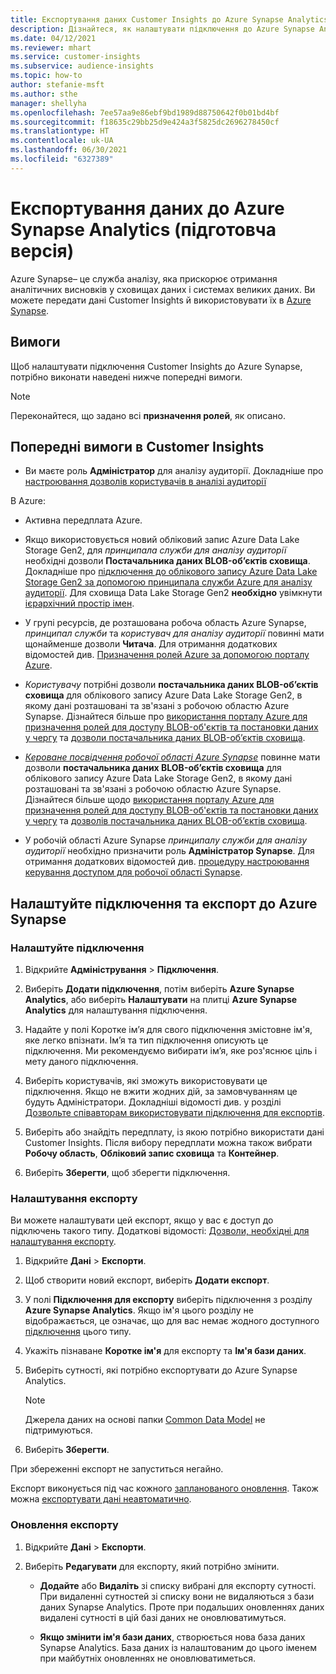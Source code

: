 ```yaml
---
title: Експортування даних Customer Insights до Azure Synapse Analytics
description: Дізнайтеся, як налаштувати підключення до Azure Synapse Analytics.
ms.date: 04/12/2021
ms.reviewer: mhart
ms.service: customer-insights
ms.subservice: audience-insights
ms.topic: how-to
author: stefanie-msft
ms.author: sthe
manager: shellyha
ms.openlocfilehash: 7ee57aa9e86ebf9bd1989d88750642f0b01bd4bf
ms.sourcegitcommit: f18635c29bb25d9e424a3f5825dc2696278450cf
ms.translationtype: HT
ms.contentlocale: uk-UA
ms.lasthandoff: 06/30/2021
ms.locfileid: "6327389"
---
```

# <a name="export-data-to-azure-synapse-analytics-preview"></a>Експортування даних до Azure Synapse Analytics (підготовча версія)

Azure Synapse– це служба аналізу, яка прискорює отримання аналітичних висновків у сховищах даних і системах великих даних. Ви можете передати дані Customer Insights й використовувати їх в [Azure Synapse](/azure/synapse-analytics/overview-what-is).

## <a name="prerequisites"></a>Вимоги

Щоб налаштувати підключення Customer Insights до Azure Synapse, потрібно виконати наведені нижче попередні вимоги.

> [!NOTE]
> Переконайтеся, що задано всі **призначення ролей**, як описано.  

## <a name="prerequisites-in-customer-insights"></a>Попередні вимоги в Customer Insights

* Ви маєте роль **Адміністратор** для аналізу аудиторії. Докладніше про [настроювання дозволів користувачів в аналізі аудиторії](permissions.md#assign-roles-and-permissions)

В Azure: 

- Активна передплата Azure.

- Якщо використовується новий обліковий запис Azure Data Lake Storage Gen2, для *принципала служби для аналізу аудиторії* необхідні дозволи **Постачальника даних BLOB-об’єктів сховища**. Докладніше про [підключення до облікового запису Azure Data Lake Storage Gen2 за допомогою принципала служби Azure для аналізу аудиторії](connect-service-principal.md). Для сховища Data Lake Storage Gen2 **необхідно** увімкнути [ієрархічний простір імен](/azure/storage/blobs/data-lake-storage-namespace).

- У групі ресурсів, де розташована робоча область Azure Synapse, *принципал служби* та *користувач для аналізу аудиторії* повинні мати щонайменше дозволи **Читача**. Для отримання додаткових відомостей див. [Призначення ролей Azure за допомогою порталу Azure](/azure/role-based-access-control/role-assignments-portal).

- *Користувачу* потрібні дозволи **постачальника даних BLOB-об’єктів сховища** для облікового запису Azure Data Lake Storage Gen2, в якому дані розташовані та зв'язані з робочою областю Azure Synapse. Дізнайтеся більше про [використання порталу Azure для призначення ролей для доступу BLOB-об'єктів та постановки даних у чергу](/azure/storage/common/storage-auth-aad-rbac-portal) та [дозволи постачальника даних BLOB-об’єктів сховища](/azure/role-based-access-control/built-in-roles#storage-blob-data-contributor).

- *[Кероване посвідчення робочої області Azure Synapse](/azure/synapse-analytics/security/synapse-workspace-managed-identity)* повинне мати дозволи **постачальника даних BLOB-об’єктів сховища** для облікового запису Azure Data Lake Storage Gen2, в якому дані розташовані та зв'язані з робочою областю Azure Synapse. Дізнайтеся більше щодо [використання порталу Azure для призначення ролей для доступу BLOB-об'єктів та постановки даних у чергу](/azure/storage/common/storage-auth-aad-rbac-portal) та [дозволів постачальника даних BLOB-об’єктів сховища](/azure/role-based-access-control/built-in-roles#storage-blob-data-contributor).

- У робочій області Azure Synapse *принципалу служби для аналізу аудиторії* необхідно призначити роль **Адміністратор Synapse**. Для отримання додаткових відомостей див. [процедуру настроювання керування доступом для робочої області Synapse](/azure/synapse-analytics/security/how-to-set-up-access-control).

## <a name="set-up-the-connection-and-export-to-azure-synapse"></a>Налаштуйте підключення та експорт до Azure Synapse

### <a name="configure-a-connection"></a>Налаштуйте підключення

1. Відкрийте **Адміністрування** > **Підключення**.

1. Виберіть **Додати підключення**, потім виберіть **Azure Synapse Analytics**, або виберіть **Налаштувати** на плитці **Azure Synapse Analytics** для налаштування підключення.

1. Надайте у полі Коротке ім’я для свого підключення змістовне ім'я, яке легко впізнати. Ім’я та тип підключення описують це підключення. Ми рекомендуємо вибирати ім’я, яке роз'яснює ціль і мету даного підключення.

1. Виберіть користувачів, які зможуть використовувати це підключення. Якщо не вжити жодних дій, за замовчуванням це будуть Адміністратори. Докладніші відомості див. у розділі [Дозвольте співавторам використовувати підключення для експортів](connections.md#allow-contributors-to-use-a-connection-for-exports).

1. Виберіть або знайдіть передплату, із якою потрібно використати дані Customer Insights. Після вибору передплати можна також вибрати **Робочу область**, **Обліковий запис сховища** та **Контейнер**.

1. Виберіть **Зберегти**, щоб зберегти підключення.

### <a name="configure-an-export"></a>Налаштування експорту

Ви можете налаштувати цей експорт, якщо у вас є доступ до підключень такого типу. Додаткові відомості: [Дозволи, необхідні для налаштування експорту](export-destinations.md#set-up-a-new-export).

1. Відкрийте **Дані** > **Експорти**.

1. Щоб створити новий експорт, виберіть **Додати експорт**.

1. У полі **Підключення для експорту** виберіть підключення з розділу **Azure Synapse Analytics**. Якщо ім'я цього розділу не відображається, це означає, що для вас немає жодного доступного [підключення](connections.md) цього типу.

1. Укажіть пізнаване **Коротке ім'я** для експорту та **Ім'я бази даних**.

1. Виберіть сутності, які потрібно експортувати до Azure Synapse Analytics.
   > [!NOTE]
   > Джерела даних на основі папки [Common Data Model](connect-common-data-model.md) не підтримуються.

2. Виберіть **Зберегти**.

При збереженні експорт не запуститься негайно.

Експорт виконується під час кожного [запланованого оновлення](system.md#schedule-tab). Також можна [експортувати дані неавтоматично](export-destinations.md#run-exports-on-demand).

### <a name="update-an-export"></a>Оновлення експорту

1. Відкрийте **Дані** > **Експорти**.

1. Виберіть **Редагувати** для експорту, який потрібно змінити.

   - **Додайте** або **Видаліть** зі списку вибрані для експорту сутності. При видаленні сутностей зі списку вони не видаляються з бази даних Synapse Analytics. Проте при подальших оновленнях даних видалені сутності в цій базі даних не оновлюватимуться.

   - **Якщо змінити ім'я бази даних**, створюється нова база даних Synapse Analytics. База даних із налаштованим до цього іменем при майбутніх оновленнях не оновлюватиметься.
